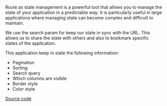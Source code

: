 Route as state management is a powerful tool that allows you to manage the state
of your application in a predictable way. It is particularly useful in large
applications where managing state can become complex and difficult to maintain.

We use the search param for keep our state in sync with the URL. This allows us
to share the state with others and also to bookmark specific states of the
application.

This application keep in state the following information:

- Pagination
- Sorting
- Search query
- Which columns are visible
- Border style
- Color style

[Source code](https://github.com/ziv/angular-table-route-example)
